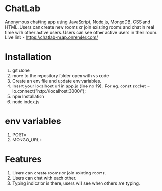 
# ChatLab

Anonymous chatting app using JavaScript, Node.js, MongoDB, CSS and HTML. Users can create
new rooms or join existing rooms and chat in real time with other active users. Users can see other active users in their room. Live link - https://chatlab-nsap.onrender.com/

# Installation
1) git clone 
2) move to the repository folder open with vs code
3) Create an env file and update env variables.
4) Insert your localhost url in app.js (line no 19)
. For eg. const socket = io.connect("http://localhost:3000/");
5) npm Installation
6) node index.js

# env variables
1) PORT=
2) MONGO_URL=

# Features
1) Users can create rooms or join existing rooms.
2) Users can chat with each other.
3) Typing indicator is there, users will see when others are typing.
